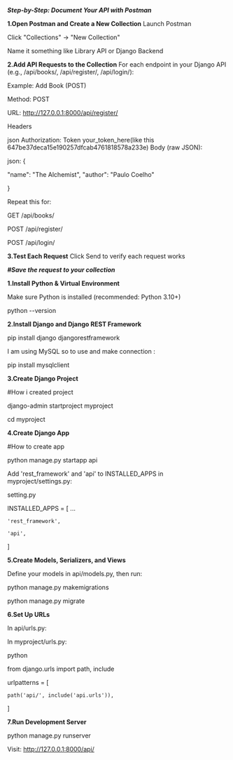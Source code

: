 ***Step-by-Step: Document Your API with Postman***

**1.Open Postman and Create a New Collection**
Launch Postman

Click "Collections" → "New Collection"

Name it something like Library API or Django Backend

**2.Add API Requests to the Collection**
For each endpoint in your Django API (e.g., /api/books/, /api/register/, /api/login/):

Example: Add Book (POST)

Method: POST

URL: http://127.0.0.1:8000/api/register/

Headers

json
Authorization: Token your_token_here(like this 647be37deca15e190257dfcab4761818578a233e)
Body (raw JSON):

json:  {

  "name": "The Alchemist",
  "author": "Paulo Coelho"
  
}

Repeat this for:

GET /api/books/

POST /api/register/

POST /api/login/


**3.Test Each Request**
Click Send to verify each request works






***#Save the request to your collection***

**1.Install Python & Virtual Environment**

Make sure Python is installed (recommended: Python 3.10+)

python --version

**2.Install Django and Django REST Framework**

pip install django djangorestframework

I am using MySQL so to use and make connection :

pip install mysqlclient

**3.Create Django Project**

#How i created project

django-admin startproject myproject

cd myproject

**4.Create Django App**

#How to create app

python manage.py startapp api

Add 'rest_framework' and 'api' to INSTALLED_APPS in myproject/settings.py:

setting.py

INSTALLED_APPS = [
    ...
    
    'rest_framework',
    
    'api',
    
]

**5.Create Models, Serializers, and Views**

Define your models in api/models.py, then run:

python manage.py makemigrations

python manage.py migrate

**6.Set Up URLs**

In api/urls.py:

In myproject/urls.py:

python

from django.urls import path, include

urlpatterns = [

    path('api/', include('api.urls')),
    
]

**7.Run Development Server**

python manage.py runserver

Visit: http://127.0.0.1:8000/api/
